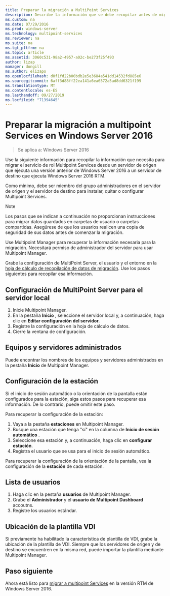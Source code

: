 ```yaml
---
title: Preparar la migración a MultiPoint Services
description: Describe la información que se debe recopilar antes de migrar a multipoint Services en Windows Server 2016
ms.custom: na
ms.date: 07/29/2016
ms.prod: windows-server
ms.technology: multipoint-services
ms.reviewer: na
ms.suite: na
ms.tgt_pltfrm: na
ms.topic: article
ms.assetid: 3060c531-98a2-4957-a02c-be273f25f493
author: lizap
manager: dongill
ms.author: elizapo
ms.openlocfilehash: d0f1fd22b00bdb2e5e3684a541dd14532fd885e6
ms.sourcegitcommit: 6aff3d88ff22ea141a6ea6572a5ad8dd6321f199
ms.translationtype: MT
ms.contentlocale: es-ES
ms.lasthandoff: 09/27/2019
ms.locfileid: "71394645"
---
```

# <a name="prepare-to-migrate-to-multipoint-services-in-windows-server-2016"></a>Preparar la migración a multipoint Services en Windows Server 2016

>Se aplica a: Windows Server 2016

Use la siguiente información para recopilar la información que necesita para migrar el servicio de rol Multipoint Services desde un servidor de origen que ejecuta una versión anterior de Windows Server 2016 a un servidor de destino que ejecuta Windows Server 2016 RTM.

Como mínimo, debe ser miembro del grupo administradores en el servidor de origen y el servidor de destino para instalar, quitar o configurar Multipoint Services.

>[!NOTE]
> Los pasos que se indican a continuación no proporcionan instrucciones para migrar datos guardados en carpetas de usuario o carpetas compartidas. Asegúrese de que los usuarios realicen una copia de seguridad de sus datos antes de comenzar la migración.

Use Multipoint Manager para recuperar la información necesaria para la migración. Necesitará permiso de administrador del servidor para usar Multipoint Manager.

Grabe la configuración de MultiPoint Server, el usuario y el entorno en la [hoja de cálculo de recopilación de datos de migración](multipoint-services-migration-worksheet.md). Use los pasos siguientes para recopilar esa información.

## <a name="multipoint-server-settings-for-the-local-server"></a>Configuración de MultiPoint Server para el servidor local
1. Inicie Multipoint Manager.
2. En la pestaña **Inicio** , seleccione el servidor local y, a continuación, haga clic en **Editar configuración del servidor.**
3. Registre la configuración en la hoja de cálculo de datos.
4. Cierre la ventana de configuración.

## <a name="managed-servers-and-computers"></a>Equipos y servidores administrados

Puede encontrar los nombres de los equipos y servidores administrados en la pestaña **Inicio** de Multipoint Manager.

## <a name="station-settings"></a>Configuración de la estación
Si el inicio de sesión automático o la orientación de la pantalla están configurados para la estación, siga estos pasos para recuperar esa información. De lo contrario, puede omitir este paso.

Para recuperar la configuración de la estación:

1. Vaya a la pestaña **estaciones** en Multipoint Manager.
2. Busque una estación que tenga "sí" en la columna de **Inicio de sesión automático** .
3. Seleccione esa estación y, a continuación, haga clic en **configurar estación**.
4. Registra el usuario que se usa para el inicio de sesión automático.

Para recuperar la configuración de la orientación de la pantalla, vea la configuración de la **estación** de cada estación.

## <a name="list-of-users"></a>Lista de usuarios
1. Haga clic en la pestaña **usuarios** de Multipoint Manager.
2. Grabe el **Administrador** y el **usuario de Multipoint Dashboard** accoutns.
3. Registre los usuarios estándar.

## <a name="vdi-template-location"></a>Ubicación de la plantilla VDI
 Si previamente ha habilitado la característica de plantilla de VDI, grabe la ubicación de la plantilla de VDI. Siempre que los servidores de origen y de destino se encuentren en la misma red, puede importar la plantilla mediante Multipoint Manager.
 
## <a name="next-step"></a>Paso siguiente
Ahora está listo para [migrar a multipoint Services](multipoint-services-migration-steps.md) en la versión RTM de Windows Server 2016.